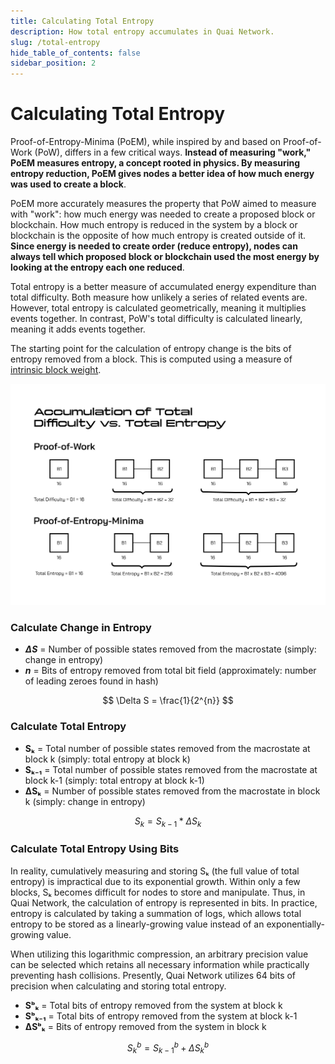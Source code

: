 ```yaml
---
title: Calculating Total Entropy
description: How total entropy accumulates in Quai Network.
slug: /total-entropy
hide_table_of_contents: false
sidebar_position: 2
---
```


# Calculating Total Entropy

Proof-of-Entropy-Minima (PoEM), while inspired by and based on Proof-of-Work (PoW), differs in a few critical ways. **Instead of measuring "work," PoEM measures entropy, a concept rooted in physics. By measuring entropy reduction, PoEM gives nodes a better idea of how much energy was used to create a block**.

PoEM more accurately measures the property that PoW aimed to measure with "work": how much energy was needed to create a proposed block or blockchain. How much entropy is reduced in the system by a block or blockchain is the opposite of how much entropy is created outside of it. **Since energy is needed to create order (reduce entropy), nodes can always tell which proposed block or blockchain used the most energy by looking at the entropy each one reduced**.

Total entropy is a better measure of accumulated energy expenditure than total difficulty. Both measure how unlikely a series of related events are. However, total entropy is calculated geometrically, meaning it multiplies events together. In contrast, PoW's total difficulty is calculated linearly, meaning it adds events together.

The starting point for the calculation of entropy change is the bits of entropy removed from a block. This is computed using a measure of [intrinsic block weight](./intrinsic-block-weight.md).

![TotalEntropy](../../../../../static/img/TotalEntropy.png)

### Calculate Change in Entropy

- **_ΔS_** = Number of possible states removed from the macrostate (simply: change in entropy)
- **_n_** = Bits of entropy removed from total bit field (approximately: number of leading zeroes found in hash)

$$
\Delta S = \frac{1}{2^{n}}
$$

### Calculate Total Entropy

- **Sₖ** = Total number of possible states removed from the macrostate at block k (simply: total entropy at block k)
- **Sₖ₋₁** = Total number of possible states removed from the macrostate at block k-1 (simply: total entropy at block k-1)
- **ΔSₖ** = Number of possible states removed from the macrostate in block k (simply: change in entropy)

$$
S_{k} = S_{k-1} * \Delta S_{k}
$$

### Calculate Total Entropy Using Bits

In reality, cumulatively measuring and storing Sₖ (the full value of total entropy) is impractical due to its exponential growth. Within only a few blocks, Sₖ becomes difficult for nodes to store and manipulate. Thus, in Quai Network, the calculation of entropy is represented in bits. In practice, entropy is calculated by taking a summation of logs, which allows total entropy to be stored as a linearly-growing value instead of an exponentially-growing value.

When utilizing this logarithmic compression, an arbitrary precision value can be selected which retains all necessary information while practically preventing hash collisions. Presently, Quai Network utilizes 64 bits of precision when calculating and storing total entropy.

- **Sᵇₖ** = Total bits of entropy removed from the system at block k
- **Sᵇₖ₋₁** = Total bits of entropy removed from the system at block k-1
- **ΔSᵇₖ** = Bits of entropy removed from the system in block k

$$
S_{k}^{b} = S_{k-1}^{b} + \Delta S_{k}^{b}
$$
